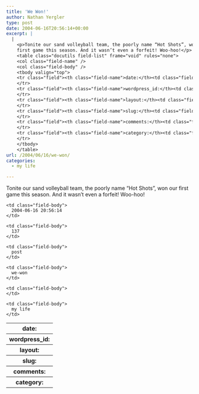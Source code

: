 ```yaml
---
title: 'We Won!'
author: Nathan Yergler
type: post
date: 2004-06-16T20:56:14+00:00
excerpt: |
  |
    <p>Tonite our sand volleyball team, the poorly name “Hot Shots”, won our
    first game this season. And it wasn’t even a forfeit! Woo-hoo!</p>
    <table class="docutils field-list" frame="void" rules="none">
    <col class="field-name" />
    <col class="field-body" />
    <tbody valign="top">
    <tr class="field"><th class="field-name">date:</th><td class="field-body">2004-06-16 20:56:14</td>
    </tr>
    <tr class="field"><th class="field-name">wordpress_id:</th><td class="field-body">137</td>
    </tr>
    <tr class="field"><th class="field-name">layout:</th><td class="field-body">post</td>
    </tr>
    <tr class="field"><th class="field-name">slug:</th><td class="field-body">we-won</td>
    </tr>
    <tr class="field"><th class="field-name">comments:</th><td class="field-body"></td>
    </tr>
    <tr class="field"><th class="field-name">category:</th><td class="field-body">my life</td>
    </tr>
    </tbody>
    </table>
url: /2004/06/16/we-won/
categories:
  - my life

---
```

Tonite our sand volleyball team, the poorly name “Hot Shots”, won our first game this season. And it wasn’t even a forfeit! Woo-hoo!

<table class="docutils field-list" frame="void" rules="none">
  <col class="field-name" /> <col class="field-body" /> <tr class="field">
    <th class="field-name">
      date:
    </th>

    <td class="field-body">
      2004-06-16 20:56:14
    </td>
  </tr>

  <tr class="field">
    <th class="field-name">
      wordpress_id:
    </th>

    <td class="field-body">
      137
    </td>
  </tr>

  <tr class="field">
    <th class="field-name">
      layout:
    </th>

    <td class="field-body">
      post
    </td>
  </tr>

  <tr class="field">
    <th class="field-name">
      slug:
    </th>

    <td class="field-body">
      we-won
    </td>
  </tr>

  <tr class="field">
    <th class="field-name">
      comments:
    </th>

    <td class="field-body">
    </td>
  </tr>

  <tr class="field">
    <th class="field-name">
      category:
    </th>

    <td class="field-body">
      my life
    </td>
  </tr>
</table>